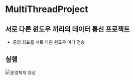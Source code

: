 # MultiThreadProject

## 서로 다른 윈도우 끼리의 데이터 통신 프로젝트
- 공의 좌표를 서로 다른 윈도우 마다 전송

## 실행
![운영체제 영상](https://github.com/sunkk8482/MultiThreadProject/assets/86597542/d9afa260-301b-4fbb-a5ce-f9910d308a9e)
